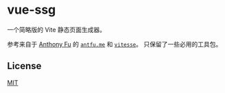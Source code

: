 # vue-ssg

一个简略版的 Vite 静态页面生成器。

参考来自于 [Anthony Fu](https://github.com/antfu) 的 <code>[antfu.me](https://github.com/antfu/antfu.me)</code> 和 <code>[vitesse](https://github.com/antfu/vitesse)</code>。
只保留了一些必用的工具包。

## License

[MIT](https://github.com/Mrxtyyp/vue-ssg/blob/main/LICENSE)
